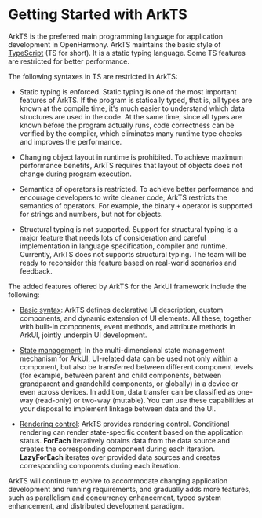 # Getting Started with ArkTS


ArkTS is the preferred main programming language for application development in OpenHarmony. ArkTS maintains the basic style of [TypeScript](https://www.typescriptlang.org/) (TS for short). It is a static typing language. Some TS features are restricted for better performance.


The following syntaxes in TS are restricted in ArkTS:


- Static typing is enforced. Static typing is one of the most important features of ArkTS. If the program is statically typed, that is, all types are known at the compile time, it's much easier to understand which data structures are used in the code. At the same time, since all types are known before the program actually runs, code correctness can be verified by the compiler, which eliminates many runtime type checks and improves the performance.

- Changing object layout in runtime is prohibited. To achieve maximum performance benefits, ArkTS requires that layout of objects does not change during program execution.

- Semantics of operators is restricted. To achieve better performance and encourage developers to write cleaner code, ArkTS restricts the semantics of operators. For example, the binary `+` operator is supported for strings and numbers, but not for objects.

- Structural typing is not supported. Support for structural typing is a major feature that needs lots of consideration and careful implementation in language specification, compiler and runtime. Currently, ArkTS does not supports structural typing. The team will be ready to reconsider this feature based on real-world scenarios and feedback.


The added features offered by ArkTS for the ArkUI framework include the following:


- [Basic syntax](arkts-basic-syntax-overview.md): ArkTS defines declarative UI description, custom components, and dynamic extension of UI elements. All these, together with built-in components, event methods, and attribute methods in ArkUI, jointly underpin UI development.

- [State management](arkts-state-management-overview.md): In the multi-dimensional state management mechanism for ArkUI, UI-related data can be used not only within a component, but also be transferred between different component levels (for example, between parent and child components, between grandparent and grandchild components, or globally) in a device or even across devices. In addition, data transfer can be classified as one-way (read-only) or two-way (mutable). You can use these capabilities at your disposal to implement linkage between data and the UI.

- [Rendering control](arkts-rendering-control-overview.md): ArkTS provides rendering control. Conditional rendering can render state-specific content based on the application status. **ForEach** iteratively obtains data from the data source and creates the corresponding component during each iteration. **LazyForEach** iterates over provided data sources and creates corresponding components during each iteration.


ArkTS will continue to evolve to accommodate changing application development and running requirements, and gradually adds more features, such as parallelism and concurrency enhancement, typed system enhancement, and distributed development paradigm.
